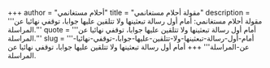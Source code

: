 +++
author = "أحلام مستغانمي"
title = "مقولة أحلام مستغانمي"
description = '''مقولة أحلام مستغانمي: أمام أول رسالة تبعثينها ولا تتلقين عليها جوابا، توقفي نهائيا عن المراسلة.'''
quote = '''أمام أول رسالة تبعثينها ولا تتلقين عليها جوابا، توقفي نهائيا عن المراسلة.'''
slug = '''أمام-أول-رسالة-تبعثينها-ولا-تتلقين-عليها-جوابا،-توقفي-نهائيا-عن-المراسلة'''
+++
أمام أول رسالة تبعثينها ولا تتلقين عليها جوابا، توقفي نهائيا عن المراسلة.
